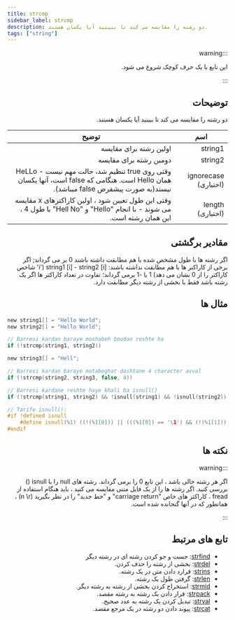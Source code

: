 ```yaml
---
title: strcmp
sidebar_label: strcmp
description: دو رشته را مقایسه می کند تا ببینید آیا یکسان هستند.
tags: ["string"]
---
```


<div dir="rtl" style={{ textAlign: "right" }}>

:::warning

این تابع با یک حرف کوچک شروع می شود.

:::
## توضیحات

دو رشته را مقایسه می کند تا ببینید آیا یکسان هستند.

| اسم                  | توضیح                                                                                                                                 |
| --------------------- | ------------------------------------------------------------------------------------------------------------------------------------------- |
| string1               | اولین رشته برای مقایسه                                                                                                                |
| string2               | دومین رشته برای مقایسه                                                                                                               |
| ignorecase (اختیاری) | وقتی روی true تنظیم شد، حالت مهم نیست - HeLLo همان Hello است. هنگامی که false است، آنها یکسان نیستد(به صورت پیشفرض false میباشد).                                    |
| length (اختیاری)     | وقتی این طول تعیین شود ، اولین کاراکترهای x مقایسه می شوند - با انجام "Hello" و "Hell No" با طول 4 ، این همان رشته است. |

## مقادیر برگشتی

اگر رشته ها با طول مشخص شده با هم مطابقت داشته باشند 0 بر می گرداند; اگر برخی از کاراکتر ها با هم مطابقت نداشته باشند: string1 [i] - string2 [i] ('i' شاخص کاراکتر را از 0 نشان می دهد) 1 یا -1 برمی گرداند؛ تفاوت در تعداد کاراکتر ها اگر یک رشته باشد فقط با بخشی از رشته دیگر مطابقت دارد.

## مثال ها

</div>

```c
new string1[] = "Hello World";
new string2[] = "Hello World";

// Barresi kardan baraye moshabeh boodan reshte ha
if (!strcmp(string1, string2))

new string3[] = "Hell";

// Barresi kardan baraye motabeghat dashtane 4 character avval
if (!strcmp(string2, string3, false, 4))

// Barresi kardane reshte haye khali ba isnull()
if (!strcmp(string1, string2) && !isnull(string1) && !isnull(string2))

// Tarife isnull():
#if !defined isnull
    #define isnull(%1) ((!(%1[0])) || (((%1[0]) == '\1') && (!(%1[1]))))
#endif
```
<div dir="rtl" style={{ textAlign: "right" }}>

## نکته ها

:::warning

اگر هر رشته خالی باشد ، این تابع 0 را برمی گرداند. رشته های null را با isnull () بررسی کنید. اگر رشته ها را از یک فایل متنی مقایسه می کنید ، باید هنگام استفاده از fread ، کاراکتر های خاص "carriage return" و "خط جدید" را در نظر بگیرید (n  \r\) ، همانطور که در آنها گنجانده شده است.

:::

## تابع های مرتبط

- [strfind](strfind): جست و جو کردن رشته ای در رشته دیگر
- [strdel](strdel): بخشی از رشته را حذف کردن.
- [strins](strins): قرارد دادن متن در یک رشته.
- [strlen](strlen): گرفتن طول یک رشته.
- [strmid](strmid): استخراج کردن بخشی از رشته به رشته دیگر.
- [strpack](strpack): قرار دادن یک رشته به رشته مقصد.
- [strval](strval): تبدیل کردن یک رشته به عدد صحیح.
- [strcat](strcat): پیوند دادن دو رشته در یک مرجع مقصد.
</div>